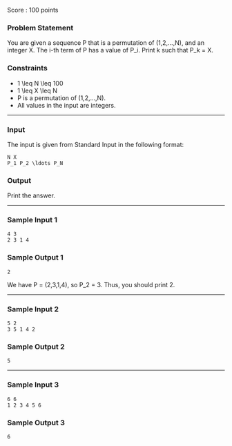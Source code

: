 Score : 100 points

### Problem Statement

You are given a sequence P that is a permutation of (1,2,…,N), and an integer X.
The i-th term of P has a value of P\_i.
Print k such that P\_k = X.

### Constraints

* 1 \leq N \leq 100
* 1 \leq X \leq N
* P is a permutation of (1,2,…,N).
* All values in the input are integers.

---

### Input

The input is given from Standard Input in the following format:

```
N X
P_1 P_2 \ldots P_N
```

### Output

Print the answer.

---

### Sample Input 1

```
4 3
2 3 1 4
```

### Sample Output 1

```
2
```

We have P = (2,3,1,4), so P\_2 = 3. Thus, you should print 2.

---

### Sample Input 2

```
5 2
3 5 1 4 2
```

### Sample Output 2

```
5
```

---

### Sample Input 3

```
6 6
1 2 3 4 5 6
```

### Sample Output 3

```
6
```